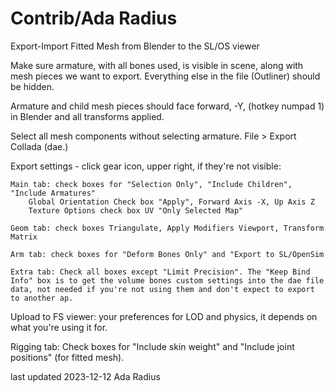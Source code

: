 # Contrib/Ada Radius

Export-Import Fitted Mesh from Blender to the SL/OS viewer

Make sure armature, with all bones used, is visible in scene, along with mesh pieces we want to export. Everything else in the file (Outliner) should be hidden. 

Armature and child mesh pieces should face forward, -Y, (hotkey numpad 1) in Blender and all transforms applied. 

Select all mesh components without selecting armature. File > Export Collada (dae.)

Export settings - click gear icon, upper right, if they're not visible:

    Main tab: check boxes for "Selection Only", "Include Children", "Include Armatures"
        Global Orientation Check box "Apply", Forward Axis -X, Up Axis Z
        Texture Options check box UV "Only Selected Map"

    Geom tab: check boxes Triangulate, Apply Modifiers Viewport, Transform Matrix

    Arm tab: check boxes for "Deform Bones Only" and "Export to SL/OpenSim

    Extra tab: Check all boxes except "Limit Precision". The "Keep Bind Info" box is to get the volume bones custom settings into the dae file data, not needed if you're not using them and don't expect to export to another ap. 

Upload to FS viewer:
your preferences for LOD and physics, it depends on what you're using it for. 

Rigging tab: Check boxes for "Include skin weight" and "Include joint positions" (for fitted mesh). 

last updated 2023-12-12 Ada Radius
